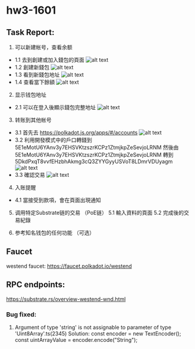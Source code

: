 # hw3-1601

## Task Report:
1. 可以新建帐号，查看余额
* 1.1 去到創建或加入錢包的頁面
![alt text](https://github.com/MartinYeung5/substrate-primary-15-homework/blob/main/homework-3/1601/public/1_1.png?raw=true)
* 1.2 創建新錢包
![alt text](https://github.com/MartinYeung5/substrate-primary-15-homework/blob/main/homework-3/1601/public/1_2.png?raw=true)
* 1.3 看到新錢包地址
![alt text](https://github.com/MartinYeung5/substrate-primary-15-homework/blob/main/homework-3/1601/public/1_3.png?raw=true)
* 1.4 查看當下餘額
![alt text](https://github.com/MartinYeung5/substrate-primary-15-homework/blob/main/homework-3/1601/public/1_4.png?raw=true)
2. 显示钱包地址
* 2.1 可以在登入後顯示錢包完整地址
![alt text](https://github.com/MartinYeung5/substrate-primary-15-homework/blob/main/homework-3/1601/public/2_1.png?raw=true)
3. 转账到其他帐号
* 3.1 首先去 https://polkadot.js.org/apps/#/accounts
![alt text](https://github.com/MartinYeung5/substrate-primary-15-homework/blob/main/homework-3/1601/public/3_1.png?raw=true)
* 3.2 利用開發模式中的戶口轉錢到 5E1eMotU6YAnv3y7EHSVKtzszrKCPz1ZtmjkpZeSevjoLRNM
然後由 5E1eMotU6YAnv3y7EHSVKtzszrKCPz1ZtmjkpZeSevjoLRNM 轉到
5DkdPxqT8vvfEHzbhAkmg3cQ3ZYYGyyUSVoT8LDmrVDUyagm
![alt text](https://github.com/MartinYeung5/substrate-primary-15-homework/blob/main/homework-3/1601/public/3_2.png?raw=true)
* 3.3 確認交易
![alt text](https://github.com/MartinYeung5/substrate-primary-15-homework/blob/main/homework-3/1601/public/3_3.png?raw=true)
4. 入账提醒
* 4.1 當接受到款項，會在頁面出現通知
5. 调用特定Substrate链的交易 （PoE链）
5.1 輸入資料的頁面
5.2 完成後的交易紀錄

6. 参考知名钱包的任何功能 （可选）

## Faucet
westend faucet:
https://faucet.polkadot.io/westend

## RPC endpoints:
https://substrate.rs/overview-westend-wnd.html

### Bug fixed:
1. Argument of type 'string' is not assignable to parameter of type 'Uint8Array'.ts(2345)
Solution: 
const encoder = new TextEncoder();
const uintArrayValue = encoder.encode("String");